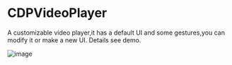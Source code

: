 # CDPVideoPlayer
A customizable video player,it has a default UI and some gestures,you can modify it or make a new UI. Details see demo.

![image](https://github.com/cdpenggod/CDPVideoPlayer/blob/master/gif.gif)
